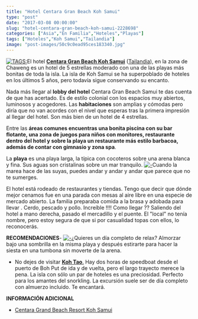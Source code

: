 ```yaml
---
title: "Hotel Centara Gran Beach Koh Samui"
type: "post"
date: "2017-03-08 00:00:00"
slug: "hotel-centara-gran-beach-koh-samui-2228698"
categories: ["Asia","En Familia","Hoteles","Playas"]
tags: ["Hoteles","Koh Samui","Tailandia"]
image: "post-images/50c9c0ead95ces183340.jpg"
---
```


[![ TAGS:](post-images/50c9c0ead95ces183340.jpg "playa de Chaweng by missviajes")](post-images/50c9c0ead95ces183340.jpg)El hotel [**Centara Gran Beach Koh Samui**](http://www.booking.com/hotel/th/grand-beach-resort-samui.html?aid=1294466&no_rooms=1&group_adults=1) ([Tailandia](http://www.missviajes.com/tailandia-ideal-viajar-ninos-2178570)), en la zona de Chaweng es un hotel de 5 estrellas moderado con una de las playas más bonitas de toda la isla. La isla de Koh Samui se ha superpoblado de hoteles en los últimos 5 años, pero todavía sigue conservando su encanto.  
  
Nada más llegar al **lobby del hotel** Centara Gran Beach Samui te das cuenta de que has acertado. Es de estilo colonial con los espacios muy abiertos, luminosos y acogedores. Las **habitaciones** son amplias y cómodas pero diría que no van acordes con el nivel que esperas tras la primera impresión al llegar del hotel. Son más bien de un hotel de 4 estrellas.  
  
Entre las **áreas comunes encuentras una bonita piscina con su bar flotante, una zona de juegos para niños con monitores, restaurante dentro del hotel y sobre la playa un restaurante más estilo barbacoa, además de contar con gimnasio y zona spa**.  
  
La **playa** es una playa larga, la típica con cocoteros sobre una arena blanca y fina. Sus aguas son cristalinas sobre un mar tranquilo. [![ - ](post-images/50c9befa88218s268979.jpg "Centara Grand Beach Koh Samui by missviajes")](post-images/50c9befa88218s268979.jpg)Cuando la marea hace de las suyas, puedes andar y andar y andar que parece que no te sumerges.  
  
El hotel está rodeado de restaurantes y tiendas. Tengo que decir que dónde mejor cenamos fue en una parada con mesas al aire libre en una especie de mercado abierto. La familia preparaba comida a la brasa y adobada para llevar . Cerdo, pescado y pollo. Increíble !!!! Como llegar ?? Saliendo del hotel a mano derecha, pasado el mercadillo y el puente. El "local" no tenía nombre, pero estoy segura de que si por casualidad topas con ellos, lo reconocerás.  
  
   
  
**RECOMENDACIONES**- [![ - ](post-images/50c9bed26d330s145415.jpg "Koh Tao by missviajes")](post-images/50c9bed26d330s145415.jpg)¿Quieres un día completo de relax? Almorzar bajo una sombrilla en la misma playa y después estirarte para hacer la siesta en una tumbona sin moverte de la arena.
- No dejes de visitar [**Koh Tao**.](http://www.missviajes.com/isla-koh-tao-isla-ensueno-2283541/) Hay dos horas de speedboat desde el puerto de Boh Put de ida y de vuelta, pero el largo trayecto merece la pena. La isla con sólo un par de hoteles es una preciosidad. Perfecto para los amantes del snorkling. La excursión suele ser de día completo con almuerzo incluido. Te encantará.

**INFORMACIÓN ADICIONAL**

- [Centara Grand Beach Resort Koh Samui](http://www.booking.com/hotel/th/grand-beach-resort-samui.html?aid=1294466&no_rooms=1&group_adults=1)
